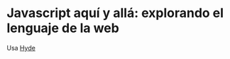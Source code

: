 # Javascript aquí y allá: explorando el lenguaje de la web

Usa [Hyde](https://github.com/poole/hyde#readme)
